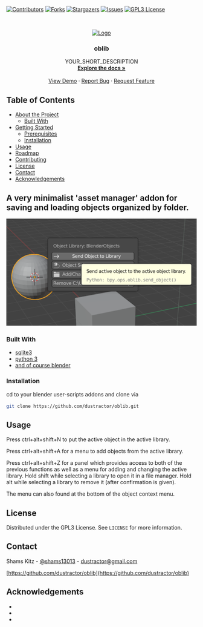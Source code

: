 [![Contributors][contributors-shield]][contributors-url]
[![Forks][forks-shield]][forks-url]
[![Stargazers][stars-shield]][stars-url]
[![Issues][issues-shield]][issues-url]
[![GPL3 License][license-shield]][license-url]



<!-- PROJECT LOGO -->
<br />
<p align="center">
  <a href="https://github.com/dustractor/oblib">
    <img src="images/logo.png" alt="Logo" width="80" height="80">
  </a>

  <h3 align="center">oblib</h3>

  <p align="center">
    YOUR_SHORT_DESCRIPTION
    <br />
    <a href="https://github.com/dustractor/oblib"><strong>Explore the docs »</strong></a>
    <br />
    <br />
    <a href="https://github.com/dustractor/oblib">View Demo</a>
    ·
    <a href="https://github.com/dustractor/oblib/issues">Report Bug</a>
    ·
    <a href="https://github.com/dustractor/oblib/issues">Request Feature</a>
  </p>
</p>



<!-- TABLE OF CONTENTS -->
## Table of Contents

* [About the Project](#about-the-project)
  * [Built With](#built-with)
* [Getting Started](#getting-started)
  * [Prerequisites](#prerequisites)
  * [Installation](#installation)
* [Usage](#usage)
* [Roadmap](#roadmap)
* [Contributing](#contributing)
* [License](#license)
* [Contact](#contact)
* [Acknowledgements](#acknowledgements)



<!-- ABOUT THE PROJECT -->
## A very minimalist 'asset manager' addon for saving and loading objects organized by folder.

[![Product Name Screen Shot][product-screenshot]](https://tkit.life)



### Built With

* [sqlite3](https://sqlite.org)
* [python 3](https://python.org)
* [and of course blender](https://blender.org)



<!-- GETTING STARTED -->

### Installation

cd to your blender user-scripts addons and clone via
```sh
git clone https://github.com/dustractor/oblib.git
```



<!-- USAGE EXAMPLES -->
## Usage

Press ctrl+alt+shift+N to put the active object in the active library.

Press ctrl+alt+shift+A for a menu to add objects from the active library.

Press ctrl+alt+shift+Z for a panel which provides access to both of the previous functions as well as a menu for adding and changing the active library.  Hold shift while selecting a library to open it in a file manager. Hold alt while selecting a library to remove it (after confirmation is given).

The menu can also found at the bottom of the object context menu.

<!-- LICENSE -->
## License

Distributed under the GPL3 License. See `LICENSE` for more information.



<!-- CONTACT -->
## Contact

Shams Kitz - [@shams13013](https://twitter.com/shams13013) - dustractor@gmail.com

[https://github.com/dustractor/oblib](https://github.com/dustractor/oblib)



<!-- ACKNOWLEDGEMENTS -->
## Acknowledgements

* []()
* []()
* []()





<!-- MARKDOWN LINKS & IMAGES -->
<!-- https://www.markdownguide.org/basic-syntax/#reference-style-links -->
[contributors-shield]: https://img.shields.io/github/contributors/dustractor/oblib.svg?style=flat-square
[contributors-url]: https://github.com/dustractor/repo/graphs/contributors
[forks-shield]: https://img.shields.io/github/forks/dustractor/oblib.svg?style=flat-square
[forks-url]: https://github.com/dustractor/repo/network/members
[stars-shield]: https://img.shields.io/github/stars/dustractor/oblib.svg?style=flat-square
[stars-url]: https://github.com/dustractor/repo/stargazers
[issues-shield]: https://img.shields.io/github/issues/dustractor/oblib.svg?style=flat-square
[issues-url]: https://github.com/dustractor/repo/issues
[license-shield]: https://img.shields.io/github/license/dustractor/oblib.svg?style=flat-square
[license-url]: https://github.com/dustractor/repo/blob/master/LICENSE.txt
[product-screenshot]: gh-images/screenshot.png
